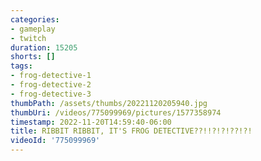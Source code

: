 ```yaml
---
categories:
- gameplay
- twitch
duration: 15205
shorts: []
tags:
- frog-detective-1
- frog-detective-2
- frog-detective-3
thumbPath: /assets/thumbs/20221120205940.jpg
thumbUri: /videos/775099969/pictures/1577358974
timestamp: 2022-11-20T14:59:40-06:00
title: RIBBIT RIBBIT, IT'S FROG DETECTIVE??!!?!?!??!?!
videoId: '775099969'
---
```

